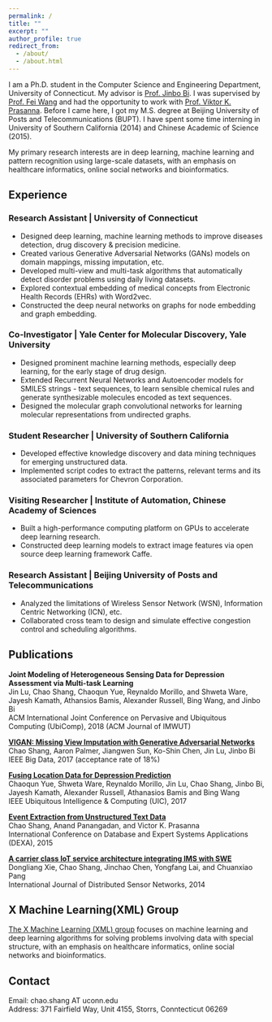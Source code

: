 ```yaml
---
permalink: /
title: ""
excerpt: ""
author_profile: true
redirect_from: 
  - /about/
  - /about.html
---
```


I am a Ph.D. student in the Computer Science and Engineering Department, University of Connecticut. My advisor is [Prof. Jinbo Bi](http://www.engr.uconn.edu/~jinbo/). I was supervised by [Prof. Fei Wang](https://sites.google.com/site/feiwang03/) and had the opportunity to work with [Prof. Viktor K. Prasanna](http://halcyon.usc.edu/~pk/prasannawebsite/). Before I came here, I got my M.S. degree at Beijing University of Posts and Telecommunications (BUPT). I have spent some time interning in University of Southern California (2014) and Chinese Academic of Science (2015).

My primary research interests are in deep learning, machine learning and pattern recognition using large-scale datasets, with an emphasis on healthcare informatics, online social networks and bioinformatics. 

Experience
------

### Research Assistant | University of Connecticut  
* Designed deep learning, machine learning methods to improve diseases detection, drug discovery & precision medicine. 
* Created various Generative Adversarial Networks (GANs) models on domain mappings, missing imputation, etc.
* Developed multi-view and multi-task algorithms that automatically detect disorder problems using daily living datasets.
* Explored contextual embedding of medical concepts from Electronic Health Records (EHRs) with Word2vec.
* Constructed the deep neural networks on graphs for node embedding and graph embedding.

### Co-Investigator | Yale Center for Molecular Discovery, Yale University  
* Designed prominent machine learning methods, especially deep learning, for the early stage of drug design.
* Extended Recurrent Neural Networks and Autoencoder models for SMILES strings - text sequences, to learn sensible chemical rules and generate synthesizable molecules encoded as text sequences.
* Designed the molecular graph convolutional networks for learning molecular representations from undirected graphs.

### Student Researcher | University of Southern California  
* Developed effective knowledge discovery and data mining techniques for emerging unstructured data. 
* Implemented script codes to extract the patterns, relevant terms and its associated parameters for Chevron Corporation.

### Visiting Researcher | Institute of Automation, Chinese Academy of Sciences  
* Built a high-performance computing platform on GPUs to accelerate deep learning research.
* Constructed deep learning models to extract image features via open source deep learning framework Caffe.

### Research Assistant | Beijing University of Posts and Telecommunications  
* Analyzed the limitations of Wireless Sensor Network (WSN), Information Centric Networking (ICN), etc. 
* Collaborated cross team to design and simulate effective congestion control and scheduling algorithms.

Publications
------

__Joint Modeling of Heterogeneous Sensing Data for Depression Assessment via Multi-task Learning__  
Jin Lu, Chao Shang, Chaoqun Yue, Reynaldo Morillo, and Shweta Ware, Jayesh Kamath, Athansios Bamis, Alexander Russell, Bing Wang, and Jinbo Bi  
ACM International Joint Conference on Pervasive and Ubiquitous Computing (UbiComp), 2018 (ACM Journal of IMWUT)

__[VIGAN: Missing View Imputation with Generative Adversarial Networks](http://ieeexplore.ieee.org/stamp/stamp.jsp?arnumber=8257992)__  
Chao Shang, Aaron Palmer, Jiangwen Sun, Ko-Shin Chen, Jin Lu, Jinbo Bi  
IEEE Big Data, 2017 (acceptance rate of 18%)

__[Fusing Location Data for Depression Prediction](https://pdfs.semanticscholar.org/5023/8495b1a704c7c908155dbf66cbe6e5daca8f.pdf)__  
Chaoqun Yue, Shweta Ware, Reynaldo Morillo, Jin Lu, Chao Shang, Jinbo Bi, Jayesh Kamath, Alexander Russell, Athanasios Bamis and Bing Wang  
IEEE Ubiquitous Intelligence & Computing (UIC), 2017

__[Event Extraction from Unstructured Text Data](https://link.springer.com/chapter/10.1007/978-3-319-22849-5_38)__  
Chao Shang, Anand Panangadan, and Victor K. Prasanna  
International Conference on Database and Expert Systems Applications (DEXA), 2015

__[A carrier class IoT service architecture integrating IMS with SWE](http://journals.sagepub.com/doi/full/10.1155/2014/930472)__  
Dongliang Xie, Chao Shang, Jinchao Chen, Yongfang Lai, and Chuanxiao Pang  
International Journal of Distributed Sensor Networks, 2014
		

X Machine Learning(XML) Group
------

[The X Machine Learning (XML) group](https://xmachinelearning.github.io/) focuses on machine learning and deep learning algorithms for solving problems involving data with special structure, with an emphasis on healthcare informatics, online social networks and bioinformatics.


Contact
------

Email: chao.shang AT uconn.edu  
Address: 371 Fairfield Way, Unit 4155, Storrs, Conntecticut 06269

